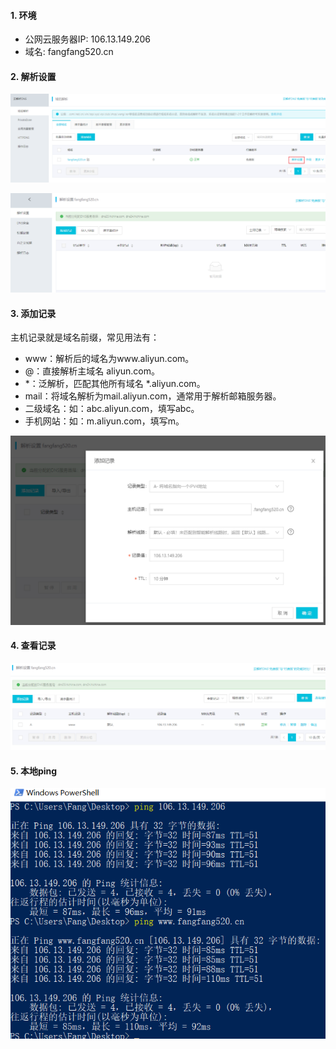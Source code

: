 #### 1. 环境
- 公网云服务器IP: 106.13.149.206
- 域名: fangfang520.cn

#### 2. 解析设置
![host01](../img/https/host01.png)

![host02](../img/https/host02.png)

#### 3. 添加记录
主机记录就是域名前缀，常见用法有：
- www：解析后的域名为www.aliyun.com。
- @：直接解析主域名 aliyun.com。
- *：泛解析，匹配其他所有域名 *.aliyun.com。
- mail：将域名解析为mail.aliyun.com，通常用于解析邮箱服务器。
- 二级域名：如：abc.aliyun.com，填写abc。
- 手机网站：如：m.aliyun.com，填写m。

![host03](../img/https/host03.png)

#### 4. 查看记录
![host04](../img/https/host04.png)

#### 5. 本地ping
![host05](../img/https/host05.png)
